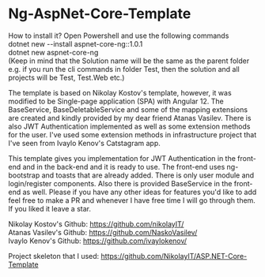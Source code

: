 # Ng-AspNet-Core-Template
How to install it?
Open Powershell and use the following commands\
  dotnet new --install aspnet-core-ng::1.0.1\
  dotnet new aspnet-core-ng\
  (Keep in mind that the Solution name will be the same as the parent folder e.g. if you run the cli commands in folder Test, then the solution and all projects will be Test, Test.Web etc.)


The template is based on Nikolay Kostov's template, however, it was modified to be Single-page application (SPA) with Angular 12.
The BaseService, BaseDeletableService and some of the mapping extensions are created and kindly provided by my dear friend Atanas Vasilev.
There is also JWT Authentication implemented as well as some extension methods for the user.
I've used some extension methods in infrastructure project that I've seen from Ivaylo Kenov's Catstagram app.

This template gives you implementation for JWT Authentication in the front-end and in the back-end and it is ready to use.
The front-end uses ng-bootstrap and toasts that are already added. There is only user module and login/register components.
Also there is provided BaseService in the front-end as well.
Please if you have any other ideas for features you'd like to add feel free to make a PR and whenever I have free time I will go through them.
If you liked it leave a star.

Nikolay Kostov's Github: https://github.com/nikolayIT/ \
Atanas Vasilev's Github: https://github.com/NaskoVasilev/ \
Ivaylo Kenov's Github: https://github.com/ivaylokenov/ 

Project skeleton that I used: https://github.com/NikolayIT/ASP.NET-Core-Template
